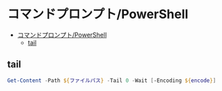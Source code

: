 # コマンドプロンプト/PowerShell

- [コマンドプロンプト/PowerShell](#コマンドプロンプトpowershell)
  - [tail](#tail)

## tail

``` powershell
Get-Content -Path ${ファイルパス} -Tail 0 -Wait [-Encoding ${encode}]
```
